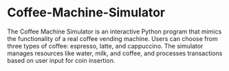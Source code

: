 # Coffee-Machine-Simulator
The Coffee Machine Simulator is an interactive Python program that mimics the functionality of a real coffee vending machine. Users can choose from three types of coffee: espresso, latte, and cappuccino. The simulator manages resources like water, milk, and coffee, and processes transactions based on user input for coin insertion.
